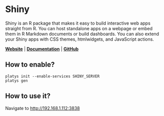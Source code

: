 # Shiny

Shiny is an R package that makes it easy to build interactive web apps straight from R. You can host standalone apps on a webpage or embed them in R Markdown documents or build dashboards. You can also extend your Shiny apps with CSS themes, htmlwidgets, and JavaScript actions. 

**[Website](https://shiny.rstudio.com/)** | **[Documentation](https://shiny.rstudio.com/)** | **[GitHub](https://github.com/rstudio/shiny)**

## How to enable?

```
platys init --enable-services SHINY_SERVER
platys gen
```

## How to use it?

Navigate to <http://192.168.1.112:3838>
